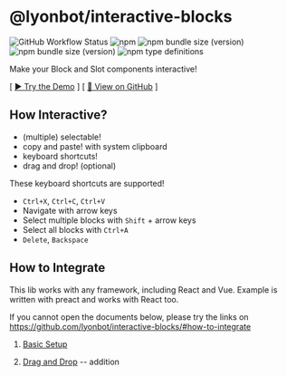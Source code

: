 # @lyonbot/interactive-blocks

![GitHub Workflow Status](https://img.shields.io/github/workflow/status/lyonbot/interactive-blocks/main) ![npm](https://img.shields.io/npm/v/@lyonbot/interactive-blocks) ![npm bundle size (version)](https://img.shields.io/bundlephobia/min/@lyonbot/interactive-blocks/latest) ![npm bundle size (version)](https://img.shields.io/bundlephobia/minzip/@lyonbot/interactive-blocks/latest?label=min%2Bgzip) ![npm type definitions](https://img.shields.io/npm/types/@lyonbot/interactive-blocks)

Make your Block and Slot components interactive!

[ [▶️ Try the Demo](https://lyonbot.github.io/interactive-blocks/) ] [ [📁 View on GitHub](https://github.com/lyonbot/interactive-blocks) ]

## How Interactive?

- (multiple) selectable!
- copy and paste! with system clipboard
- keyboard shortcuts!
- drag and drop! (optional)

These keyboard shortcuts are supported!

- `Ctrl+X`, `Ctrl+C`, `Ctrl+V`
- Navigate with arrow keys
- Select multiple blocks with `Shift` + arrow keys
- Select all blocks with `Ctrl+A`
- `Delete`, `Backspace`

## How to Integrate

This lib works with any framework, including React and Vue. Example is written with preact and works with React too.

If you cannot open the documents below, please try the links on https://github.com/lyonbot/interactive-blocks/#how-to-integrate

1. [Basic Setup](./docs/basic-setup.md)

2. [Drag and Drop](./docs/basic-setup.md) -- addition
